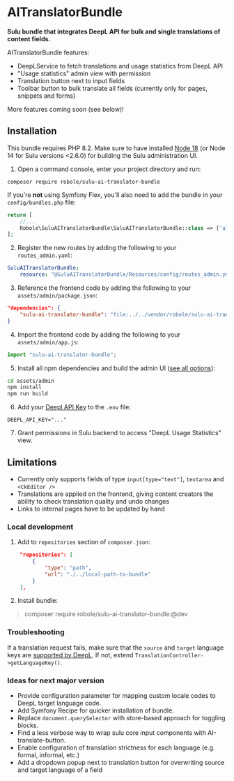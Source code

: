 # AITranslatorBundle

**Sulu bundle that integrates DeepL API for bulk and single translations of content fields.**

AITranslatorBundle features:

-   DeepLService to fetch translations and usage statistics from DeepL API
-   "Usage statistics" admin view with permission
-   Translation button next to input fields
-   Toolbar button to bulk translate all fields (currently only for pages, snippets and forms)

More features coming soon (see below)!

## Installation

This bundle requires PHP 8.2. Make sure to have installed [Node 18](https://nodejs.org/en/) (or Node 14 for Sulu versions <2.6.0) for building the Sulu administration UI.

1. Open a command console, enter your project directory and run:

```console
composer require robole/sulu-ai-translator-bundle
```

If you're **not** using Symfony Flex, you'll also need to add the bundle in your `config/bundles.php` file:

```php
return [
    //...
    Robole\SuluAITranslatorBundle\SuluAITranslatorBundle::class => ['all' => true],
];
```

2. Register the new routes by adding the following to your `routes_admin.yaml`:

```yaml
SuluAITranslatorBundle:
    resource: "@SuluAITranslatorBundle/Resources/config/routes_admin.yml"
```

3. Reference the frontend code by adding the following to your `assets/admin/package.json`:

```json
"dependencies": {
    "sulu-ai-translator-bundle": "file:../../vendor/robole/sulu-ai-translator-bundle/src/Resources/js"
}
```

4. Import the frontend code by adding the following to your `assets/admin/app.js`:

```javascript
import "sulu-ai-translator-bundle";
```

5. Install all npm dependencies and build the admin UI ([see all options](https://docs.sulu.io/en/2.5/cookbook/build-admin-frontend.html)):

```bash
cd assets/admin
npm install
npm run build
```

6. Add your [Deepl API Key](https://support.deepl.com/hc/en-us/articles/360020695820-API-Key-for-DeepL-s-API#h_01HM9MFQ195GTHM93RRY63M18W) to the `.env` file:

```
DEEPL_API_KEY="..."
```

7. Grant permissions in Sulu backend to access "DeepL Usage Statistics" view.

## Limitations

-   Currently only supports fields of type `input[type="text"]`, `textarea` and `<CkEditor />`
-   Translations are applied on the frontend, giving content creators the ability to check translation quality and undo changes
-   Links to internal pages have to be updated by hand

### Local development

1. Add to `repositories` section of `composer.json`:

```json
    "repositories": [
        {
            "type": "path",
            "url": "./../local-path-to-bundle"
        }
    ],
```

2. Install bundle:

> composer require robole/sulu-ai-translator-bundle:@dev

### Troubleshooting

If a translation request fails, make sure that the `source` and `target` language keys are [supported by DeepL](https://developers.deepl.com/docs/resources/supported-languages#target-languages). If not, extend `TranslationController->getLanguageKey()`.

### Ideas for next major version

-   Provide configuration parameter for mapping custom locale codes to DeepL target language code.
-   Add Symfony Recipe for quicker installation of bundle.
-   Replace `document.querySelector` with store-based approach for toggling blocks.
-   Find a less verbose way to wrap sulu core input components with AI-translate-button.
-   Enable configuration of translation strictness for each language (e.g. formal, informal, etc.)
-   Add a dropdown popup next to translation button for overwriting source and target language of a field
